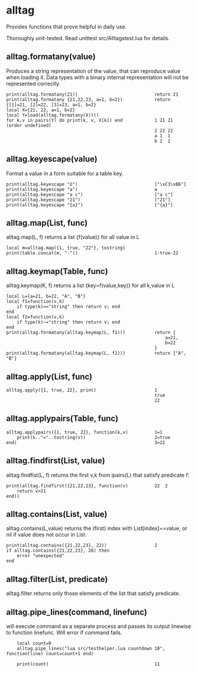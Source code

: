 
# alltag

Provides functions that prove helpful in daily use.

Thoroughly unit-tested.
Read unittest src/Alltagstest.lua for details.

## alltag.formatany(value)

Produces a string representation of the value, that can reproduce value
when loading it. Data types with a binary internal representation will
not be represented correctly. 

    print(alltag.formatany(21))                             return 21
    print(alltag.formatany {21,22,23, a=1, b=2})            return {[1]=21, [2]=22, [3]=23, a=1, b=2}
    local X={21, 22, a=1, b=2}
    local Y=load(alltag.formatany(X))()
    for k,v in pairs(Y) do print(k, v, X[k]) end            1 21 21    (order undefined)
                                                            2 22 22
                                                            a 1  1
                                                            b 2  2

## alltag.keyescape(value)

Format a value in a form suitable for a table key.

    print(alltag.keyescape "ö")                             ["\xC3\xB6"]
    print(alltag.keyescape "a")                             a
    print(alltag.keyescape "a c")                           ["a c"]
    print(alltag.keyescape "21")                            ["21"]
    print(alltag.keyescape "{a}")                           ["{a}"]

## alltag.map(List, func)

alltag.map(L, f) returns a list {f(value)} for all value in L

    local m=alltag.map({1, true, "22"}, tostring)
    print(table.concat(m, "-"))                             1-true-22

## alltag.keymap(Table, func)

alltag.keymap(K, f) returns a list {key=f(value,key)} for all k,value in L

    local L={a=21, b=22, "A", "B"}
    local f1=function(v,k)
        if type(k)=="string" then return v; end
    end
    local f2=function(v,k)
        if type(k)~="string" then return v; end
    end
    print(alltag.formatany(alltag.keymap(L, f1)))           return {
                                                                a=21,
                                                                b=22
                                                            }
    print(alltag.formatany(alltag.keymap(L, f2)))           return {"A", "B"}

## alltag.apply(List, func)

    alltag.apply({1, true, 22}, print)                      1
                                                            true
                                                            22

## alltag.applypairs(Table, func)

    alltag.applypairs({1, true, 22}, function(k,v)          1=1
        print(k.."="..tostring(v))                          2=true
    end)                                                    3=22

## alltag.findfirst(List, value)

alltag.findfist(L, f) returns the first v,k from ipairs(L) that satisfy predicate f:

    print(alltag.findfirst({21,22,23}, function(v)          22  2
        return v>21
    end))

## alltag.contains(List, value)

alltag.contains(L,value) returns the (first) index with List[index]==value,
or nil if value does not occur in List.

    print(alltag.contains({21,22,23}, 22))                  2
    if alltag.contains({21,22,23}, 28) then 
        error "unexpected"
    end

## alltag.filter(List, predicate)

alltag.filter returns only those elements of the list that satisfy predicate.

## alltag.pipe_lines(command, linefunc)

will execute command as a separate process and passes its output linewise
to function linefunc. Will error if command fails.

        local count=0
        alltag.pipe_lines("lua src/testhelper.lua countdown 10", function(line) count=count+1 end)

        print(count)                                        11

